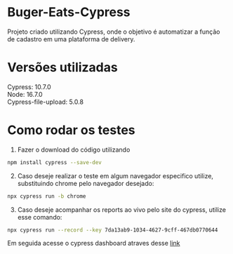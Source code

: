 # Buger-Eats-Cypress
Projeto criado utilizando Cypress, onde o objetivo é automatizar a função de cadastro em uma plataforma de delivery.

# Versões utilizadas
Cypress: 10.7.0 <br />
Node: 16.7.0 <br />
Cypress-file-upload: 5.0.8

# Como rodar os testes
1. Fazer o download do código utilizando
```bash
npm install cypress --save-dev
```
2. Caso deseje realizar o teste em algum navegador especifico utilize, substituindo chrome pelo navegador desejado:
```bash
npx cypress run -b chrome
```
3. Caso deseje acompanhar os reports ao vivo pelo site do cypress, utilize esse comando:
```bash
npx cypress run --record --key 7da13ab9-1034-4627-9cff-467db0770644
```
Em seguida acesse o cypress dashboard atraves desse [link]([url](https://dashboard.cypress.io/projects/jkuavf/runs?branches=%5B%5D&committers=%5B%5D&flaky=%5B%5D&page=1&status=%5B%5D&tags=%5B%5D&timeRange=%7B%22startDate%22%3A%221970-01-01%22%2C%22endDate%22%3A%222038-01-19%22%7D))
